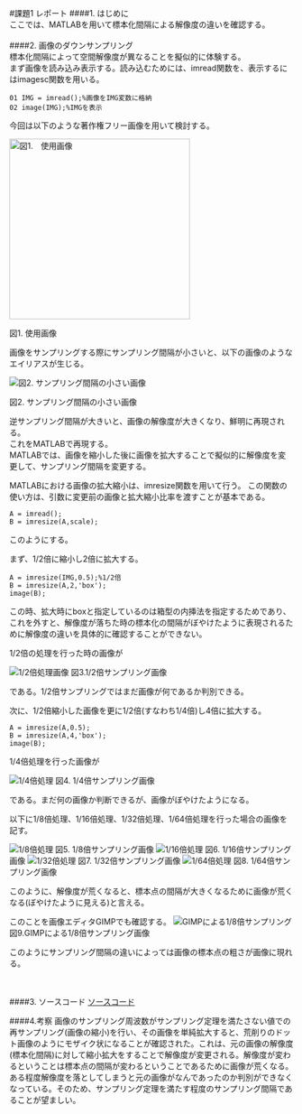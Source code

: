 #課題1 レポート
####1. はじめに  
ここでは、MATLABを用いて標本化間隔による解像度の違いを確認する。
<br><br>
####2. 画像のダウンサンプリング  
標本化間隔によって空間解像度が異なることを擬似的に体験する。  
まず画像を読み込み表示する。読み込むためには、imread関数を、表示するにはimagesc関数を用いる。

    01 IMG = imread();%画像をIMG変数に格納
    02 image(IMG);%IMGを表示

今回は以下のような著作権フリー画像を用いて検討する。  

<img src="./Report_Picture_01/s004_420.jpg" alt="図1.　使用画像" width = 320px>

図1. 使用画像

画像をサンプリングする際にサンプリング間隔が小さいと、以下の画像のようなエイリアスが生じる。

<img src="./Report_Picture_01/1_8.jpg" alt="図2. サンプリング間隔の小さい画像">

図2. サンプリング間隔の小さい画像

逆サンプリング間隔が大きいと、画像の解像度が大きくなり、鮮明に再現される。  
これをMATLABで再現する。  
MATLABでは、画像を縮小した後に画像を拡大することで擬似的に解像度を変更して、サンプリング間隔を変更する。

MATLABにおける画像の拡大縮小は、imresize関数を用いて行う。
この関数の使い方は、引数に変更前の画像と拡大縮小比率を渡すことが基本である。

    A = imread();
    B = imresize(A,scale);

このようにする。

まず、1/2倍に縮小し2倍に拡大する。
	
	A = imresize(IMG,0.5);%1/2倍
	B = imresize(A,2,'box');
	image(B);

この時、拡大時にboxと指定しているのは箱型の内挿法を指定するためであり、これを外すと、解像度が落ちた時の標本化の間隔がぼやけたように表現されるために解像度の違いを具体的に確認することができない。

1/2倍の処理を行った時の画像が

<img src="./Report_Picture_01/1_2.jpg" alt="1/2倍処理画像">  
図3.1/2倍サンプリング画像


である。1/2倍サンプリングではまだ画像が何であるか判別できる。

次に、1/2倍縮小した画像を更に1/2倍(すなわち1/4倍)し4倍に拡大する。
	
	A = imresize(A,0.5);
	B = imresize(A,4,'box');
	image(B);
	
1/4倍処理を行った画像が

<img src="./Report_Picture_01/1_4.jpg" alt="1/4倍処理">  
図4. 1/4倍サンプリング画像

である。まだ何の画像か判断できるが、画像がぼやけたようになる。

以下に1/8倍処理、1/16倍処理、1/32倍処理、1/64倍処理を行った場合の画像を記す。

<img src="./Report_Picture_01/1_8.jpg" alt="1/8倍処理">  
図5. 1/8倍サンプリング画像  
<img src="./Report_Picture_01/1_16.jpg" alt="1/16倍処理">  
図6. 1/16倍サンプリング画像  
<img src="./Report_Picture_01/1_32.jpg" alt="1/32倍処理">  
図7. 1/32倍サンプリング画像  
<img src="./Report_Picture_01/1_64.jpg" alt="1/64倍処理">  
図8. 1/64倍サンプリング画像  

このように、解像度が荒くなると、標本点の間隔が大きくなるために画像が荒くなる(ぼやけたように見える)と言える。

このことを画像エディタGIMPでも確認する。
<img src="./Report_Picture_01/GIMP1_8.jpg" alt="GIMPによる1/8倍サンプリング">
図9.GIMPによる1/8倍サンプリング画像

このようにサンプリング間隔の違いによっては画像の標本点の粗さが画像に現れる。


<br><br>
####3. ソースコード
[ソースコード](/Program/Program1.m)

####4.考察
画像のサンプリング周波数がサンプリング定理を満たさない値での再サンプリング(画像の縮小)を行い、その画像を単純拡大すると、荒削りのドット画像のようにモザイク状になることが確認された。これは、元の画像の解像度(標本化間隔)に対して縮小拡大をすることで解像度が変更される。解像度が変わるということは標本点の間隔が変わるということであるために画像が荒くなる。
ある程度解像度を落としてしまうと元の画像がなんであったのか判別ができなくなっている。そのため、サンプリング定理を満たす程度のサンプリング間隔であることが望ましい。
